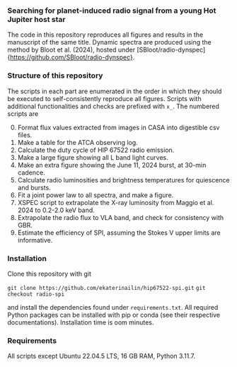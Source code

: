 ### Searching for planet-induced radio signal from a young Hot Jupiter host star

The code in this repository reproduces all figures and results in the manuscript of the same title. Dynamic spectra are produced using the method by Bloot et al. (2024), hosted under  [SBloot/radio-dynspec]{https://github.com/SBloot/radio-dynspec}. 

### Structure of this repository

The scripts in each part are enumerated in the order in which they should be executed to self-consistently reproduce all figures. Scripts with additional functionalities and checks are prefixed with ``x_``. The numbered scripts are

0. Format flux values extracted from images in CASA into digestible csv files.
1. Make a table for the ATCA observing log.
2. Calculate the duty cycle of HIP 67522 radio emission.
3. Make a large figure showing all L band light curves.
4. Make an extra figure showing the June 11, 2024 burst, at 30-min cadence.
5. Calculate radio luminosities and brightness temperatures for quiescence and bursts.
6. Fit a joint power law to all spectra, and make a figure.
7. XSPEC script to extrapolate the X-ray luminosity from Maggio et al. 2024 to 0.2-2.0 keV band.
8. Extrapolate the radio flux to VLA band, and check for consistency with GBR.
9. Estimate the efficiency of SPI, assuming the Stokes V upper limits are informative.


### Installation

Clone this repository with git

``git clone https://github.com/ekaterinailin/hip67522-spi.git``
``git checkout radio-spi``

and install the dependencies found under ``requirements.txt``. All required Python packages can be installed with pip or conda (see their respective documentations). Installation time is oom minutes.

### Requirements

All scripts except Ubuntu 22.04.5 LTS, 16 GB RAM, Python 3.11.7. 



